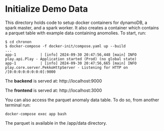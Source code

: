 # Initialize Demo Data

This directory holds code to setup docker containers for dynamoDB, a spark master, and a spark worker. It also creates a container which contains a parquet table with example data containing anomolies. To start, run:

```
$ cd chronon
$ docker-compose -f docker-init/compose.yaml up --build
...
app-1           | [info] 2024-09-30 20:47:56,448 [main] INFO  play.api.Play - Application started (Prod) (no global state)
app-1           | [info] 2024-09-30 20:47:56,665 [main] INFO  play.core.server.PekkoHttpServer - Listening for HTTP on /[0:0:0:0:0:0:0:0]:9000
```

The **backend** is served at: http://localhost:9000

The **frontend** is served at: http://localhost:3000

You can also access the parquet anomaly data table. To do so, from another terminal run:

`docker-compose exec app bash`

The parquet is available in the /app/data directory.
